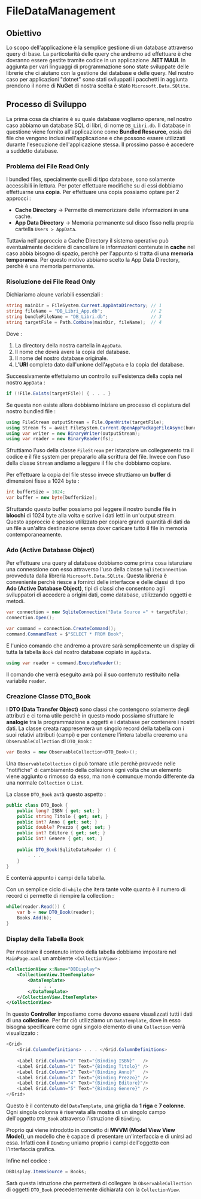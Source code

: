 # FileDataManagement
 
## Obiettivo

Lo scopo dell'applicazione è la semplice gestione di un database attraverso query di base. 
La particolarità delle query che andremo ad effettuare è che dovranno essere gestite tramite codice in un applicazione **.NET MAUI**. 
In aggiunta per vari linguaggi di programmazione sono state sviluppate delle librerie che ci aiutano con la gestione dei database e delle query. 
Nel nostro caso per applicazioni "dotnet" sono stati sviluppati i pacchetti in aggiunta prendono il nome di **NuGet** di nostra scelta è stato `Microsoft.Data.SQlite`.

## Processo di Sviluppo

La prima cosa da chiarire è su quale database vogliamo operare, nel nostro caso abbiamo un database SQL di libri, di nome `DB_Libri.db`.
Il database in questione viene fornito all'applicazione come **Bundled Resource**, ossia dei file che vengono inclusi nell'applicazione e che possono essere utilizzati durante l'esecuzione dell'applicazione stessa.
Il prossimo passo è accedere a suddetto database.

### Problema dei File Read Only

I bundled files, specialmente quelli di tipo database, sono solamente accessibili in lettura.
Per poter effettuare modifiche su di essi dobbiamo effettuarne una **copia**.
Per effettuare una copia possiamo optare per 2 approcci :
- **Cache Directory** $\rightarrow$ Permette di memorizzare delle informazioni in una cache.
- **App Data Directory** $\rightarrow$ Memoria permanente sul disco fisso nella propria cartella `Users > AppData`.

Tuttavia nell'approccio a Cache Directory il sistema operativo può eventualmente decidere di cancellare le informazioni contenute in **cache** nel caso abbia bisogno di spazio, perchè per l'appunto si tratta di una **memoria temporanea**.
Per questo motivo abbiamo scelto la App Data Directory, perchè è una memoria permanente.

### Risoluzione dei File Read Only

Dichiariamo alcune variabili essenziali :

```cs
string mainDir = FileSystem.Current.AppDataDirectory; // 1
string fileName = "DB_Libri_App.db";                  // 2
string bundleFileName = "DB_Libri.db";                // 3
string targetFile = Path.Combine(mainDir, fileName);  // 4
```

Dove :
1) La directory della nostra cartella in `AppData`.
2) Il nome che dovrà avere la copia del database.
3) Il nome del nostro database originale.
4) L'**URI** completo dato dall'unione dell'`AppData` e la copia del database.

Successivamente effettuiamo un controllo sull'esistenza della copia nel nostro `AppData` :

```cs
if (!File.Exists(targetFile)) { . . . }
```

Se questa non esiste allora dobbiamo iniziare un processo di copiatura del nostro bundled file :

```cs
using FileStream outputStream = File.OpenWrite(targetFile); 
using Stream fs = await FileSystem.Current.OpenAppPackageFileAsync(bundleFileName);
using var writer = new BinaryWriter(outputStream);
using var reader = new BinaryReader(fs);
```

Sfruttiamo l'uso della classe `FileStream` per istanziare un collegamento tra il codice e il file system per prepararlo alla scrittura del file.
Invece con l'uso della classe `Stream` andiamo a leggere il file che dobbiamo copiare.

Per effettuare la copia del file stesso invece sfruttiamo un **buffer** di dimensioni fisse a 1024 byte :

```cs
int bufferSize = 1024;
var buffer = new byte[bufferSize];
```

Sfruttando questo buffer possiamo poi leggere il nostro bundle file in **blocchi** di 1024 byte alla volta e scrive i dati letti in un'output stream.
Questo approccio è spesso utilizzato per copiare grandi quantità di dati da un file a un'altra destinazione senza dover caricare tutto il file in memoria contemporaneamente.

### Ado (Active Database Object)

Per effettuare una query al database dobbiamo come prima cosa istanziare una connessione con esso attraverso l'uso della classe `SqliteConnection` provveduta dalla libreria `Microsoft.Data.SQlite`.
Questa libreria è conveniente perchè riesce a fornirci delle interfacce e delle classi di tipo **Ado (Active Database Object)**, tipi di classi che consentono agli sviluppatori di accedere a origini dati, come database, utilizzando oggetti e metodi.

```cs
var connection = new SqliteConnection("Data Source =" + targetFile);
connection.Open();

var command = connection.CreateCommand();
command.CommandText = $"SELECT * FROM Book";
```

E l'unico comando che andremo a provare sarà semplicemente un display di tutta la tabella `Book` dal nostro database copiato in `AppData`.

```cs
using var reader = command.ExecuteReader();
```

Il comando che verrà eseguito avrà poi il suo contenuto restituito nella variabile `reader`.

### Creazione Classe DTO_Book

I **DTO (Data Transfer Object)** sono classi che contengono solamente degli attributi e ci torna utile perchè in questo modo possiamo sfruttare le **analogie** tra la programmazione a oggetti e i database per contenere i nostri dati.
La classe creata rappresenterà un singolo record della tabella con i suoi relativi attributi (campi) e per contenere l'intera tabella creeremo una `ObservableCollection` di `DTO_Book` :

```cs
var Books = new ObservableCollection<DTO_Book>();
```

Una `ObservableCollection` ci può tornare utile perchè provvede nelle "notifiche" di cambiamento della collezione ogni volta che un elemento viene aggiunto o rimosso da esso, ma non è comunque mondo differente da una normale `Collection` o `List`.

La classe `DTO_Book` avrà questo aspetto :

```cs
public class DTO_Book {
    public long? ISBN { get; set; }
    public string Titolo { get; set; }
    public int? Anno { get; set; }
    public double? Prezzo { get; set; }
    public int? Editore { get; set; }
    public int? Genere { get; set; }
	
	public DTO_Book(SqliteDataReader r) {
		. . .
	}
}
```

E conterrà appunto i campi della tabella.

Con un semplice ciclo di `while` che itera tante volte quanto è il numero di record ci permette di riempire la collection :

```cs
while(reader.Read()) {
	var b = new DTO_Book(reader);
	Books.Add(b);
}
```

### Display della Tabella Book

Per mostrare il contenuto intero della tabella dobbiamo impostare nel `MainPage.xaml` un ambiente `<CollectionView>` :

```xml
<CollectionView x:Name="DBDisplay">
	<CollectionView.ItemTemplate>
		<DataTemplate>
			. . .
		</DataTemplate>
	</CollectionView.ItemTemplate>
</CollectionView>
```

In questo **Controller** impostiamo come devono essere visualizzati tutti i dati di una **collezione**.
Per far ciò utilizziamo un `DataTemplate`, dove in esso bisogna specificare come ogni singolo elemento di una `Collection` verrà visualizzato :

```cs
<Grid>
	<Grid.ColumnDefinitions> . . . </Grid.ColumnDefinitions>
	
	<Label Grid.Column="0" Text="{Binding ISBN}"   />
	<Label Grid.Column="1" Text="{Binding Titolo}" />
	<Label Grid.Column="2" Text="{Binding Anno}"   />
	<Label Grid.Column="3" Text="{Binding Prezzo}" />
	<Label Grid.Column="4" Text="{Binding Editore}"/>
	<Label Grid.Column="5" Text="{Binding Genere}" />
</Grid>
```

Questo è il contenuto del `DataTemplate`, una griglia da **1 riga** e **7 colonne**.
Ogni singola colonna è riservata alla mostra di un singolo campo dell'oggetto `DTO_Book` attraverso l'istruzione di `Binding`.

Proprio qui viene introdotto in concetto di **MVVM (Model View View Model)**, un modello che è capace di presentare un'interfaccia e di unirsi ad essa.
Infatti con il `Binding` uniamo proprio i campi dell'oggetto con l'interfaccia grafica.

Infine nel codice :

```cs
DBDisplay.ItemsSource = Books;
```

Sarà questa istruzione che permetterà di collegare la `ObservableCollection` di oggetti `DTO_Book` precedentemente dichiarata con la `CollectionView`.
